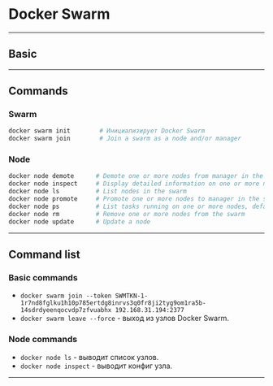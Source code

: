 # Docker Swarm
***
## Basic

***
## Commands
### Swarm
``` bash
docker swarm init        # Инициализирует Docker Swarm
docker swarm join        # Join a swarm as a node and/or manager
```
### Node
``` bash
docker node demote      # Demote one or more nodes from manager in the swarm
docker node inspect     # Display detailed information on one or more nodes
docker node ls          # List nodes in the swarm
docker node promote     # Promote one or more nodes to manager in the swarm
docker node ps          # List tasks running on one or more nodes, defaults to current node
docker node rm          # Remove one or more nodes from the swarm
docker node update      # Update a node
```
***
## Command list
### Basic commands
- `docker swarm join --token SWMTKN-1-1r7nd8fglku1h10p785ertdg8inrvs3q0fr8ji2tyg9om1ra5b-14sdrdyeenqocvdp7zfvuabhx 192.168.31.194:2377`
- `docker swarm leave --force` - выход из узлов Docker Swarm.
### Node commands
- `docker node ls` - выводит список узлов.
- `docker node inspect` - выводит конфиг узла.
***
